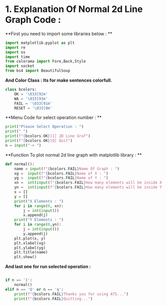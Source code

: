 # 1. Explanation Of Normal 2d Line Graph Code :

**First you need to import some libraries below : **
```py
import matplotlib.pyplot as plt
import re
import os
import time
from colorama import Fore,Back,Style
import socket
from bs4 import BeautifulSoup
```

**And Color Class :**
**Its for make sentences colorfull.**
```py
class bcolors:
    OK = '\033[92m' 
    WA = '\033[93m' 
    FAIL = '\033[91m' 
    RESET = '\033[0m'
```

**Menu Code for select operation number : **
```py
print("Please Select Operation : ")
print(" ")
print(f"{bcolors.OK}[1] 2D Line Graf")
print(f"{bcolors.OK}[Q] Quit")
n = input("-> ")
```

**Function To plot normal 2d line graph with matplotlib library : **
```py
def normal():
    name = input(f"{bcolors.FAIL}Name Of Graph : ")
    xg =  input(f"{bcolors.FAIL}Name of X : ")
    yg =  input(f"{bcolors.FAIL}Name of Y : ")
    xn =  int(input(f"{bcolors.FAIL}How many elements will be inside X : "))
    yn =  int(input(f"{bcolors.FAIL}How many elements will be inside Y : "))
    x = []
    y = []
    print("X Elements : ")
    for i in range(0, xn):
        j = int(input())
        x.append(j)
    print("Y Elements : ")
    for i in range(0,yn):
        j = int(input())
        y.append(j)
    plt.plot(x, y)
    plt.xlabel(xg)
    plt.ylabel(yg)
    plt.title(name)
    plt.show()
```

**And last one for run selected operation :**
```py

if n == '1':
    normal()
elif n == 'Q' or n == 'q':
    print(f"{bcolors.FAIL}Thanks you for using ATS...")
    print(f"{bcolors.FAIL}Quitting...")
```
